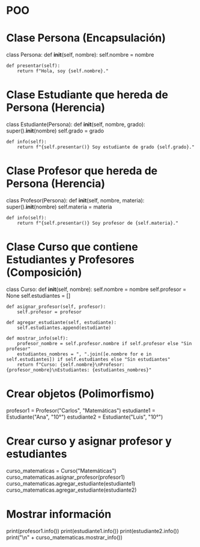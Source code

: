 # POO
# Clase Persona (Encapsulación)
class Persona:
    def __init__(self, nombre):
        self.nombre = nombre

    def presentar(self):
        return f"Hola, soy {self.nombre}."

# Clase Estudiante que hereda de Persona (Herencia)
class Estudiante(Persona):
    def __init__(self, nombre, grado):
        super().__init__(nombre)
        self.grado = grado

    def info(self):
        return f"{self.presentar()} Soy estudiante de grado {self.grado}."

# Clase Profesor que hereda de Persona (Herencia)
class Profesor(Persona):
    def __init__(self, nombre, materia):
        super().__init__(nombre)
        self.materia = materia

    def info(self):
        return f"{self.presentar()} Soy profesor de {self.materia}."

# Clase Curso que contiene Estudiantes y Profesores (Composición)
class Curso:
    def __init__(self, nombre):
        self.nombre = nombre
        self.profesor = None
        self.estudiantes = []

    def asignar_profesor(self, profesor):
        self.profesor = profesor

    def agregar_estudiante(self, estudiante):
        self.estudiantes.append(estudiante)

    def mostrar_info(self):
        profesor_nombre = self.profesor.nombre if self.profesor else "Sin profesor"
        estudiantes_nombres = ", ".join([e.nombre for e in self.estudiantes]) if self.estudiantes else "Sin estudiantes"
        return f"Curso: {self.nombre}\nProfesor: {profesor_nombre}\nEstudiantes: {estudiantes_nombres}"

# Crear objetos (Polimorfismo)
profesor1 = Profesor("Carlos", "Matemáticas")
estudiante1 = Estudiante("Ana", "10°")
estudiante2 = Estudiante("Luis", "10°")

# Crear curso y asignar profesor y estudiantes
curso_matematicas = Curso("Matemáticas")
curso_matematicas.asignar_profesor(profesor1)
curso_matematicas.agregar_estudiante(estudiante1)
curso_matematicas.agregar_estudiante(estudiante2)

# Mostrar información
print(profesor1.info())
print(estudiante1.info())
print(estudiante2.info())
print("\n" + curso_matematicas.mostrar_info())
